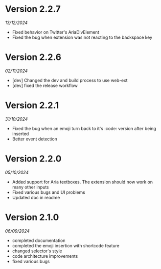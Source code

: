 # Version 2.2.7
*13/12/2024*

- Fixed behavior on Twitter's AriaDivElement
- Fixed the bug when extension was not reacting to the backspace key

# Version 2.2.6
*02/11/2024*

- [dev] Changed the dev and build process to use web-ext
- [dev] fixed the release workflow

# Version 2.2.1
*31/10/2024*

- Fixed the bug when an emoji turn back to it's :code: version after being inserted
- Better event detection

# Version 2.2.0
*05/10/2024*

- Added support for Aria textboxes. The extension should now work on many other inputs
- Fixed various bugs and UI problems
- Updated doc in readme

# Version 2.1.0
*06/09/2024*
- completed documentation
- completed the emoji insertion with shortcode feature
- changed selector's style
- code architecture improvements
- fixed various bugs